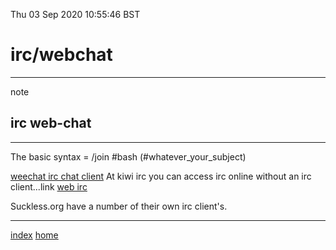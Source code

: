 Thu 03 Sep 2020 10:55:46 BST

# irc/webchat
_____
note

## irc web-chat
___

The basic syntax = /join #bash (#whatever_your_subject) 

[weechat irc chat client](https://www.youtube.com/watch?v=SEAne0vihac)
At kiwi irc you can access irc online without an irc client...link [web irc](https://kiwiirc.com/) 

Suckless.org have a number of their own irc client's.
___
[index](./index-file.md)
[home](./home.md) 


